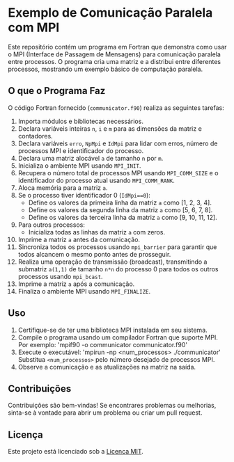 # Exemplo de Comunicação Paralela com MPI

Este repositório contém um programa em Fortran que demonstra como usar o MPI (Interface de Passagem de Mensagens) para comunicação paralela entre processos. O programa cria uma matriz e a distribui entre diferentes processos, mostrando um exemplo básico de computação paralela.

## O que o Programa Faz

O código Fortran fornecido (`communicator.f90`) realiza as seguintes tarefas:

1. Importa módulos e bibliotecas necessários.
2. Declara variáveis inteiras `n`, `i` e `m` para as dimensões da matriz e contadores.
3. Declara variáveis `erro`, `NpMpi` e `IdMpi` para lidar com erros, número de processos MPI e identificador do processo.
4. Declara uma matriz alocável `a` de tamanho `n` por `m`.
5. Inicializa o ambiente MPI usando `MPI_INIT`.
6. Recupera o número total de processos MPI usando `MPI_COMM_SIZE` e o identificador do processo atual usando `MPI_COMM_RANK`.
7. Aloca memória para a matriz `a`.
8. Se o processo tiver identificador 0 (`IdMpi==0`):
   - Define os valores da primeira linha da matriz `a` como [1, 2, 3, 4].
   - Define os valores da segunda linha da matriz `a` como [5, 6, 7, 8].
   - Define os valores da terceira linha da matriz `a` como [9, 10, 11, 12].
9. Para outros processos:
   - Inicializa todas as linhas da matriz `a` com zeros.
10. Imprime a matriz `a` antes da comunicação.
11. Sincroniza todos os processos usando `mpi_barrier` para garantir que todos alcancem o mesmo ponto antes de prosseguir.
12. Realiza uma operação de transmissão (broadcast), transmitindo a submatriz `a(1,1)` de tamanho `n*n` do processo 0 para todos os outros processos usando `mpi_bcast`.
13. Imprime a matriz `a` após a comunicação.
14. Finaliza o ambiente MPI usando `MPI_FINALIZE`.

## Uso

1. Certifique-se de ter uma biblioteca MPI instalada em seu sistema.
2. Compile o programa usando um compilador Fortran que suporte MPI. Por exemplo:
   'mpif90 -o communicator communicator.f90'
3. Execute o executável:
   'mpirun -np <num_processos> ./communicator'
   Substitua `<num_processos>` pelo número desejado de processos MPI.
4. Observe a comunicação e as atualizações na matriz na saída.

## Contribuições

Contribuições são bem-vindas! Se encontrares problemas ou melhorias, sinta-se à vontade para abrir um problema ou criar um pull request.

## Licença

Este projeto está licenciado sob a [Licença MIT](LICENSE).

